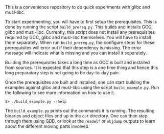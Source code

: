 This is a convenience repository to do quick experiments with glibc and 
musl-libc.

To start experimenting, you will have to first setup the prerequisites. This
is done by running the script `build_prereq.py`. This builds and installs GCC,
glibc and musl-libc. Currently, this script does not install any prerequisites
required by GCC, glibc and musl-libc themselves. You will have to install them
separately. When run `build_prereq.py`, the configure steps for these
prerequisites will error out if their dependency is missing. The error message
will indicate what is missing and you can install it separately.

Building the prerequisites takes a long time as GCC is built and installed from
sources. It is expected that this step is a one time thing and hence this
long preparatory step is not going to be day-to-day pain.

Once the prerequisites are built and installed, one can start building the
examples against glibc and musl-libc using the script `build_example.py`. Run
the following to see more information on how to use it.

```shell
$> ./build_example.py --help
```

The `build_example.py` prints out the commands it is running. The resulting
binaries and object files end up in the `out` directory. One can then step
through them using GDB, or look at the `readelf` or `objdump` outputs to
learn about the different moving parts involved.
